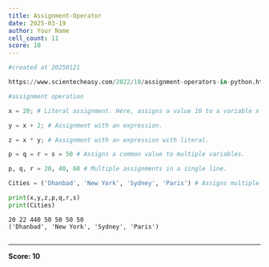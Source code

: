 ```yaml
---
title: Assignment-Operator
date: 2025-03-19
author: Your Name
cell_count: 11
score: 10
---
```


```python
#created at 20250121
```


```python
https://www.scientecheasy.com/2022/10/assignment-operators-in-python.html/
```


```python
#assignment operation
```


```python
x = 20; # Literal assignment. Here, assigns a value 10 to a variable x by = operator.

```


```python
y = x + 2; # Assignment with an expression.

```


```python
z = x * y; # Assignment with an expression with literal.


```


```python
p = q = r = s = 50 # Assigns a common value to multiple variables.

```


```python
p, q, r = 20, 40, 60 # Multiple assignments in a single line.

```


```python
Cities = ('Dhanbad', 'New York', 'Sydney', 'Paris') # Assigns multiple values in a sequence.

```


```python
print(x,y,z,p,q,r,s)
print(Cities)
```

    20 22 440 50 50 50 50
    ('Dhanbad', 'New York', 'Sydney', 'Paris')



```python

```


---
**Score: 10**